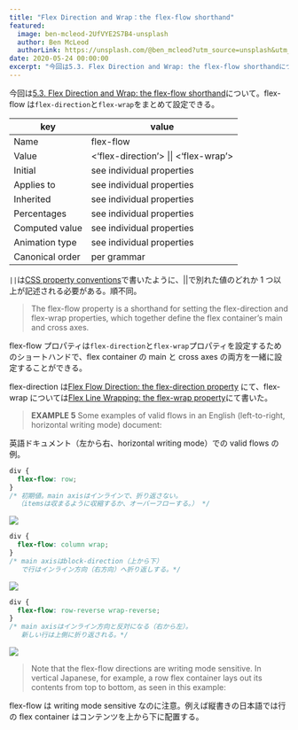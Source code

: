 ```yaml
---
title: "Flex Direction and Wrap：the flex-flow shorthand"
featured:
  image: ben-mcleod-2UfVYE2S7B4-unsplash
  author: Ben McLeod
  authorLink: https://unsplash.com/@ben_mcleod?utm_source=unsplash&utm_medium=referral&utm_content=creditCopyText
date: 2020-05-24 00:00:00
excerpt: "今回は5.3. Flex Direction and Wrap: the flex-flow shorthandについて。flex-flowは`flex-direction`と`flex-wrap`をまとめて設定できる。"
---
```


今回は[5.3. Flex Direction and Wrap: the flex-flow shorthand](https://www.w3.org/TR/css-flexbox-1/#flex-flow-property)について。flex-flow は`flex-direction`と`flex-wrap`をまとめて設定できる。

| key             | value                                         |
| --------------- | --------------------------------------------- |
| Name            | flex-flow                                     |
| Value           | <‘flex-direction’> &#124;&#124; <‘flex-wrap’> |
| Initial         | see individual properties                     |
| Applies to      | see individual properties                     |
| Inherited       | see individual properties                     |
| Percentages     | see individual properties                     |
| Computed value  | see individual properties                     |
| Animation type  | see individual properties                     |
| Canonical order | per grammar                                   |

`||`は[CSS property conventions](https://memolog.org/2020/css-property-conventions.html)で書いたように、||で別れた値のどれか 1 つ以上が記述される必要がある。順不同。

> The flex-flow property is a shorthand for setting the flex-direction and flex-wrap properties, which together define the flex container’s main and cross axes.

flex-flow プロパティは`flex-direction`と`flex-wrap`プロパティを設定するためのショートハンドで、flex container の main と cross axes の両方を一緒に設定することができる。

flex-direction は[Flex Flow Direction: the flex-direction property](https://memolog.org/2020/flex-flow-direction.html)
にて、flex-wrap については[Flex Line Wrapping: the flex-wrap property](https://memolog.org/2020/flex-wrap-property.html)にて書いた。

> **EXAMPLE 5**
> Some examples of valid flows in an English (left-to-right, horizontal writing mode) document:

英語ドキュメント（左から右、horizontal writing mode）での valid flows の例。

```css
div {
  flex-flow: row;
}
/* 初期値。main axisはインラインで、折り返さない。
  （itemsは収まるように収縮するか、オーバーフローする。） */
```

<img src="https://www.w3.org/TR/css-flexbox-1/images/flex-flow1.svg" />

```css
div {
  flex-flow: column wrap;
}
/* main axisはblock-direction（上から下）
   で行はインライン方向（右方向）へ折り返しする。*/
```

<img src="https://www.w3.org/TR/css-flexbox-1/images/flex-flow2.svg" />

```css
div {
  flex-flow: row-reverse wrap-reverse;
}
/* main axisはインライン方向と反対になる（右から左）。
   新しい行は上側に折り返される。*/
```

<img src="https://www.w3.org/TR/css-flexbox-1/images/flex-flow3.svg" />

> Note that the flex-flow directions are writing mode sensitive. In vertical Japanese, for example, a row flex container lays out its contents from top to bottom, as seen in this example:

flex-flow は writing mode sensitive なのに注意。例えば縦書きの日本語では行の flex container はコンテンツを上から下に配置する。
